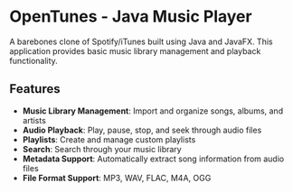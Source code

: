 # OpenTunes - Java Music Player

A barebones clone of Spotify/iTunes built using Java and JavaFX. This application provides basic music library management and playback functionality.

## Features

- **Music Library Management**: Import and organize songs, albums, and artists
- **Audio Playback**: Play, pause, stop, and seek through audio files
- **Playlists**: Create and manage custom playlists
- **Search**: Search through your music library
- **Metadata Support**: Automatically extract song information from audio files
- **File Format Support**: MP3, WAV, FLAC, M4A, OGG